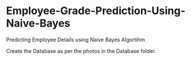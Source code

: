 # Employee-Grade-Prediction-Using-Naive-Bayes
Predicting Employee Details using Naive Bayes Algortihm

Create the Database as per the photos in the Database folder.

